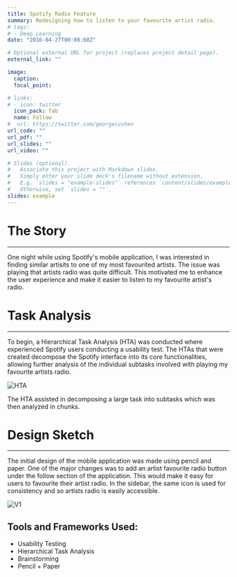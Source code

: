 ```yaml
---
title: Spotify Radio Feature
summary: Redesigning how to listen to your favourite artist radio.
# tags:
# - Deep Learning
date: "2016-04-27T00:00:00Z"

# Optional external URL for project (replaces project detail page).
external_link: ""

image:
  caption: 
  focal_point:

# links:
# - icon: twitter
  icon_pack: fab
  name: Follow
#  url: https://twitter.com/georgecushen
url_code: ""
url_pdf: ""
url_slides: ""
url_video: ""

# Slides (optional).
#   Associate this project with Markdown slides.
#   Simply enter your slide deck's filename without extension.
#   E.g. `slides = "example-slides"` references `content/slides/example-slides.md`.
#   Otherwise, set `slides = ""`.
slides: example
---
```


# The Story
---
One night while using Spotify's mobile application, I was interested in finding similar artisits to one of my most favourited artists. The issue was playing that artists radio was quite difficult. This motivated me to enhance the user experience and make it easier to listen to my favourite artist's radio.

# Task Analysis
---
To begin, a Hierarchical Task Analysis (HTA) was conducted where experienced Spotify users conducting a usability test. The HTAs that were created decompose the Spotify interface into its core functionalities, allowing further analysis of the individual subtasks involved with playing my favourite artists radio.

![HTA](static/hta.png)

The HTA assisted in decomposing a large task into subtasks which was then analyzed in chunks.

# Design Sketch
---
The initial design of the mobile application was made using pencil and paper. One of the major changes was to add an artist favourite radio button under the follow section of the application. This would make it easy for users to favourite their artist radio. In the sidebar, the same icon is used for consistency and so artists radio is easily accessible.

![V1](static/v1.jpg)

**Tools and Frameworks Used:**
---
* Usability Testing
* Hierarchical Task Analysis
* Brainstorming
* Pencil + Paper
